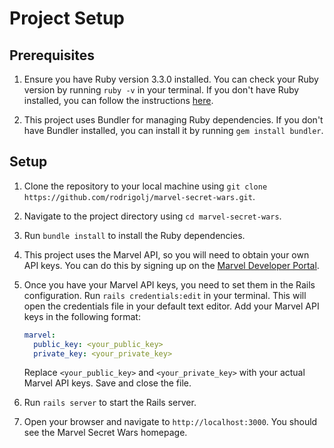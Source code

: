 # Project Setup

## Prerequisites

1. Ensure you have Ruby version 3.3.0 installed. You can check your Ruby version by running `ruby -v` in your terminal. If you don't have Ruby installed, you can follow the instructions [here](https://www.ruby-lang.org/en/documentation/installation/).

2. This project uses Bundler for managing Ruby dependencies. If you don't have Bundler installed, you can install it by running `gem install bundler`.

## Setup

1. Clone the repository to your local machine using `git clone https://github.com/rodrigolj/marvel-secret-wars.git`.

2. Navigate to the project directory using `cd marvel-secret-wars`.

3. Run `bundle install` to install the Ruby dependencies.

4. This project uses the Marvel API, so you will need to obtain your own API keys. You can do this by signing up on the [Marvel Developer Portal](https://developer.marvel.com/).

5. Once you have your Marvel API keys, you need to set them in the Rails configuration. Run `rails credentials:edit` in your terminal. This will open the credentials file in your default text editor. Add your Marvel API keys in the following format:

    ```yaml
    marvel:
      public_key: <your_public_key>
      private_key: <your_private_key>
    ```

    Replace `<your_public_key>` and `<your_private_key>` with your actual Marvel API keys. Save and close the file.

6. Run `rails server` to start the Rails server.

7. Open your browser and navigate to `http://localhost:3000`. You should see the Marvel Secret Wars homepage.